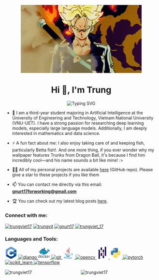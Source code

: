 <div align = "center">
    <img alt="Coding" width="400" src="wallpaper.gif" style="display: block; margin: auto;" />
</div>

<h1 align="center">Hi 👋, I'm Trung</h1>
<p align="center">
    <img src="https://readme-typing-svg.herokuapp.com?font=Fira+Code&pause=1000&color=02821B&center=true&width=435&lines=Young%2C+Wild+and+Free" alt="Typing SVG" />
</p>








- 🌱 I am a third-year student majoring in Artificial Intelligence at the University of Engineering and Technology, Vietnam National University (VNU-UET). I have a strong passion for researching deep learning models, especially large language models. Additionally, I am deeply interested in mathematics and data science.

- ⚡ A fun fact about me: I also enjoy taking care of and keeping fish, particularly Betta fish!. And one more thing, if you ever wonder why my wallpaper features Trunks from Dragon Ball, it's because I find him incredibly cool—and his name sounds a bit like mine! :>
- 👨‍💻 All of my personal projects are available [here](https://github.com/trungviet17?tab=repositories) (GitHub repo). Please give a star to these projects if you like them 

- 📫 You can contact me directly via this email: **gnurt17forworking@gmail.com**

- 🏆 You can check out my latest blog posts [here](https://trungviet17.github.io/).

<h3 align="left">Connect with me:</h3>
<p align="left">
<a href="https://linkedin.com/in/trungviet17" target="blank"><img align="center" src="https://raw.githubusercontent.com/rahuldkjain/github-profile-readme-generator/master/src/images/icons/Social/linked-in-alt.svg" alt="trungviet17" height="30" width="40" /></a>
<a href="https://kaggle.com/trungvit" target="blank"><img align="center" src="https://raw.githubusercontent.com/rahuldkjain/github-profile-readme-generator/master/src/images/icons/Social/kaggle.svg" alt="trungvit" height="30" width="40" /></a>
<a href="https://fb.com/gnurt17" target="blank"><img align="center" src="https://raw.githubusercontent.com/rahuldkjain/github-profile-readme-generator/master/src/images/icons/Social/facebook.svg" alt="gnurt17" height="30" width="40" /></a>
<a href="https://www.leetcode.com/trungviet_17" target="blank"><img align="center" src="https://raw.githubusercontent.com/rahuldkjain/github-profile-readme-generator/master/src/images/icons/Social/leet-code.svg" alt="trungviet_17" height="30" width="40" /></a>
</p>



<h3 align="left">Languages and Tools:</h3>
<p align="left"> <a href="https://www.w3schools.com/cpp/" target="_blank" rel="noreferrer"> <img src="https://raw.githubusercontent.com/devicons/devicon/master/icons/cplusplus/cplusplus-original.svg" alt="cplusplus" width="40" height="40"/> </a> <a href="https://www.djangoproject.com/" target="_blank" rel="noreferrer"> <img src="https://cdn.worldvectorlogo.com/logos/django.svg" alt="django" width="40" height="40"/> </a> <a href="https://www.docker.com/" target="_blank" rel="noreferrer"> <img src="https://raw.githubusercontent.com/devicons/devicon/master/icons/docker/docker-original-wordmark.svg" alt="docker" width="40" height="40"/> </a> <a href="https://git-scm.com/" target="_blank" rel="noreferrer"> <img src="https://www.vectorlogo.zone/logos/git-scm/git-scm-icon.svg" alt="git" width="40" height="40"/> </a> <a href="https://www.java.com" target="_blank" rel="noreferrer"> <img src="https://raw.githubusercontent.com/devicons/devicon/master/icons/java/java-original.svg" alt="java" width="40" height="40"/> </a> <a href="https://opencv.org/" target="_blank" rel="noreferrer"> <img src="https://www.vectorlogo.zone/logos/opencv/opencv-icon.svg" alt="opencv" width="40" height="40"/> </a> <a href="https://pandas.pydata.org/" target="_blank" rel="noreferrer"> <img src="https://raw.githubusercontent.com/devicons/devicon/2ae2a900d2f041da66e950e4d48052658d850630/icons/pandas/pandas-original.svg" alt="pandas" width="40" height="40"/> </a> <a href="https://www.python.org" target="_blank" rel="noreferrer"> <img src="https://raw.githubusercontent.com/devicons/devicon/master/icons/python/python-original.svg" alt="python" width="40" height="40"/> </a> <a href="https://pytorch.org/" target="_blank" rel="noreferrer"> <img src="https://www.vectorlogo.zone/logos/pytorch/pytorch-icon.svg" alt="pytorch" width="40" height="40"/> </a> <a href="https://scikit-learn.org/" target="_blank" rel="noreferrer"> <img src="https://upload.wikimedia.org/wikipedia/commons/0/05/Scikit_learn_logo_small.svg" alt="scikit_learn" width="40" height="40"/> </a>   <a href="https://www.tensorflow.org" target="_blank" rel="noreferrer"> <img src="https://www.vectorlogo.zone/logos/tensorflow/tensorflow-icon.svg" alt="tensorflow" width="40" height="40"/> </a> </p>



<p>
  <img align="center" src="https://github-readme-stats.vercel.app/api?username=trungviet17&theme=tokyonight&show_icons=true&hide_border=true&count_private=true" alt="trungviet17" style="display: inline-block; width: 49%;" />
  <img align="center" src="https://github-readme-streak-stats.herokuapp.com/?user=trungviet17&theme=tokyonight&hide_border=true" alt="trungviet17" style="display: inline-block; width: 49%;" />
</p>
